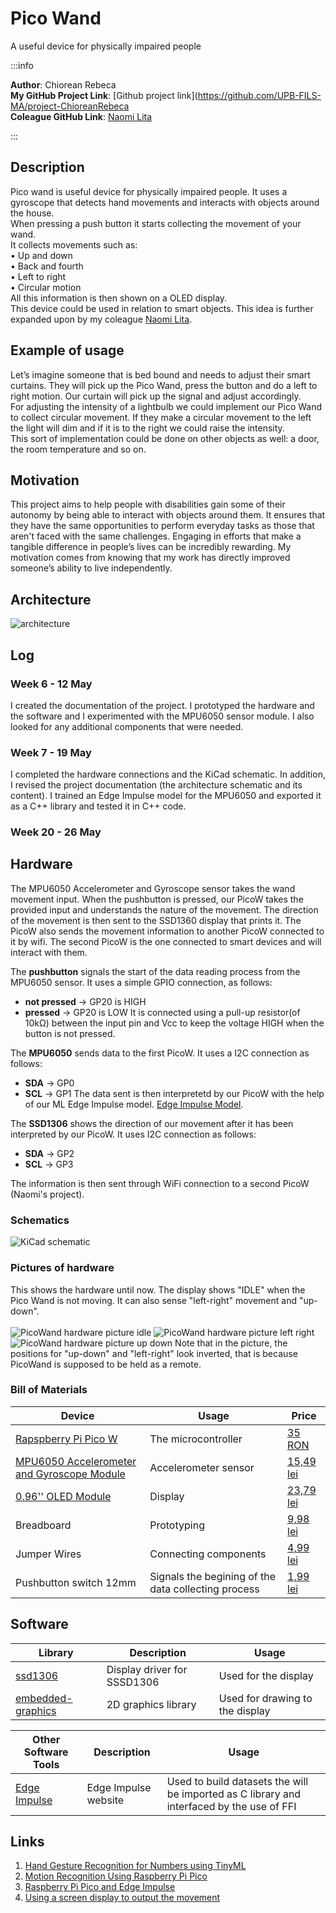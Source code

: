 # Pico Wand
A useful device for physically impaired people

:::info 

**Author**: Chiorean Rebeca \
**My GitHub Project Link**: [Github project link](https://github.com/UPB-FILS-MA/project-ChioreanRebeca<br />
**Coleague GitHub Link**: [Naomi Lita](https://github.com/UPB-FILS-MA/project-nimintz)

:::

## Description

Pico wand is useful device for physically impaired people. It uses a gyroscope that detects hand movements and interacts with objects around the house. <br />
When pressing a push button it starts collecting the movement of your wand.<br />
It collects movements such as:<br />
  •	Up and down<br />
  •	Back and fourth<br />
  •	Left to right<br />
  •	Circular motion<br />
All this information is then shown on a OLED display.<br />
This device could be used in relation to smart objects. This idea is further expanded upon by my coleague [Naomi Lita](https://github.com/UPB-FILS-MA/project-nimintz).<br />

## Example of usage

Let’s imagine someone that is bed bound and needs to adjust their smart curtains. They will pick up the Pico Wand, press the button and do a left to right motion. Our curtain will pick up the signal and adjust accordingly.<br />
For adjusting the intensity of a lightbulb we could implement our Pico Wand to collect circular movement.
If they make a circular movement to the left the light will dim and if it is to the right we could raise the intensity.<br />
This sort of implementation could be done on other objects as well: a door, the room temperature and so on.

## Motivation
This project aims to help people with disabilities gain some of their autonomy by being able to interact with objects around them. It ensures that they have the same opportunities to perform everyday tasks as those that aren't faced with the same challenges. Engaging in efforts that make a tangible difference in people’s lives can be incredibly rewarding. My motivation comes from knowing that my work has directly improved someone’s ability to live independently.

## Architecture 

![architecture](architecture_ChioreanRebeca_LitaNaomi.png)

## Log

<!-- write every week your progress here -->

### Week 6 - 12 May
I created the documentation of the project. I prototyped the hardware and the software and I experimented with the MPU6050 sensor module. I also looked for any additional components that were needed.
### Week 7 - 19 May
I completed the hardware connections and the KiCad schematic. In addition, I revised the project documentation (the architecture schematic and its content). I trained an Edge Impulse model for the MPU6050 and exported it as a C++ library and tested it in C++ code.
### Week 20 - 26 May


## Hardware
The MPU6050 Accelerometer and Gyroscope sensor takes the wand movement input. When the pushbutton is pressed, our PicoW takes the provided input and understands the nature of the movement. The direction of the movement is then sent to the SSD1360 display that prints it. The PicoW also sends the movement information to another PicoW connected to it by wifi. The second PicoW is the one connected to smart devices and will interact with them.<br />  

The **pushbutton** signals the start of the data reading process from the MPU6050 sensor. It uses a simple GPIO connection, as follows:<br />
  - **not pressed** -> GP20 is HIGH
  - **pressed** -> GP20 is LOW
It is connected using a pull-up resistor(of 10kΩ) between the input pin and Vcc to keep the voltage HIGH when the button is not pressed.<br />  

The **MPU6050** sends data to the first PicoW. It uses a I2C connection as follows:<br />
  - **SDA** -> GP0
  - **SCL** -> GP1
The data sent is then interpretetd by our PicoW with the help of our ML Edge Impulse model. [Edge Impulse Model](https://studio.edgeimpulse.com/studio/395280).<br />  

The **SSD1306** shows the direction of our movement after it has been interpreted by our PicoW. It uses I2C connection as follows:<br />
  - **SDA** -> GP2
  - **SCL** -> GP3

The information is then sent through WiFi connection to a second PicoW (Naomi's project).

### Schematics
![KiCad schematic](ChioreanRebeca_PicoWand.svg)

### Pictures of hardware
This shows the hardware until now. The display shows "IDLE" when the Pico Wand is not moving. It can also sense "left-right" movement and "up-down".<br />  
![PicoWand hardware picture idle](picture_of_hardware.png)
![PicoWand hardware picture left right](picture_of_hardware_leftright.png)
![PicoWand hardware picture up down](picture_of_hardware_updown.png)
Note that in the picture, the positions for "up-down" and "left-right" look inverted, that is because PicoWand is supposed to be held as a remote.

### Bill of Materials

<!-- Fill out this table with all the hardware components that you might need. -->

| Device | Usage | Price |
|--------|--------|-------|
| [Rapspberry Pi Pico W](https://www.raspberrypi.com/documentation/microcontrollers/raspberry-pi-pico.html) | The microcontroller | [35 RON](https://www.optimusdigital.ro/en/raspberry-pi-boards/12394-raspberry-pi-pico-w.html) |
|[MPU6050 Accelerometer and Gyroscope Module](https://invensense.tdk.com/wp-content/uploads/2015/02/MPU-6000-Datasheet1.pdf)|Accelerometer sensor|[15,49 lei](https://www.optimusdigital.ro/en/inertial-sensors/96-mpu6050-accelerometer-and-gyroscope-module.html)|
|[0.96'' OLED Module](https://components101.com/sites/default/files/component_datasheet/SSD1306-OLED-Display-Datasheet.pdf)|Display|[23,79 lei](https://www.optimusdigital.ro/en/lcds/194-yellow-and-blue-096-oled-module-128x64-px.html?search_query=OLED+Display+&results=73)|
|Breadboard|Prototyping|[9,98 lei](https://www.optimusdigital.ro/en/breadboards/8-breadboard-hq-830-points.html?search_query=bread+board&results=420)|
|Jumper Wires|Connecting components|[4,99 lei](https://www.optimusdigital.ro/en/wires-with-connectors/889-set-fire-tata-tata-10p-20-cm.html?search_query=jumper+wires&results=101)|
|Pushbutton switch 12mm|Signals the begining of the data collecting process|[1,99 lei](https://www.optimusdigital.ro/en/others/1118-blue-round-button-with-cover.html?search_query=button&results=510)|


## Software

| Library | Description | Usage |
|---------|-------------|-------|
| [ssd1306](https://github.com/jamwaffles/ssd1306) | Display driver for SSSD1306 | Used for the display|
| [embedded-graphics](https://github.com/embedded-graphics/embedded-graphics) | 2D graphics library | Used for drawing to the display |

| Other Software Tools | Description | Usage |
|---------|-------------|-------|
| [Edge Impulse](https://edgeimpulse.com) | Edge Impulse website | Used to build datasets the will be imported as C library and interfaced by the use of FFI|


## Links
<!-- Add a few links that got you the idea and that you think you will use for your project -->

1. [Hand Gesture Recognition for Numbers using TinyML](https://medium.com/@subirmaity/hand-gesture-recognition-for-numbers-using-tinyml-323d2a524c3e)
2. [Motion Recognition Using Raspberry Pi Pico](https://mjrobot.org/2021/03/12/tinyml-motion-recognition-using-raspberry-pi-pico/)
3. [Raspberry Pi Pico and Edge Impulse](https://www.hackster.io/shahizat/gesture-recognition-using-raspberry-pi-pico-and-edge-impulse-7a63b6)
4. [Using a screen display to output the movement](https://www.hackster.io/shubhamsantosh99/gesture-recognition-on-pico-using-edge-impulse-fd962e#overview)
